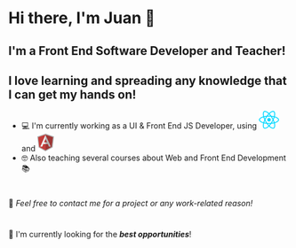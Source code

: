 # Hi there, I'm Juan 👋

## I'm a Front End Software Developer and Teacher!
## I love learning and spreading any knowledge that I can get my hands on!

* 💻 I'm currently working as a UI & Front End JS Developer, using <img src="icons/react.png" /> and <img src="icons/angular.png" />
* 🤓 Also teaching several courses about Web and Front End Development 📚

#
💬 _Feel free to contact me for a project or any work-related reason!_ 
#
🔭 I'm currently looking for the ***best opportunities***!
